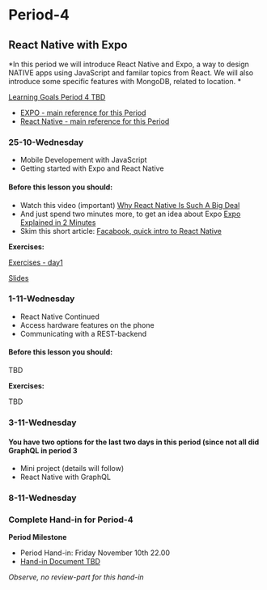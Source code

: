 # Period-4
## React Native with Expo    

*In this period we will introduce React Native and Expo, a way to design NATIVE apps using JavaScript and familar topics from React.
We will also introduce some specific features with MongoDB, related to location.
*


[Learning Goals Period 4 TBD](#)

- [EXPO - main reference for this Period](https://expo.io/)
- [React Native - main reference for this Period](http://facebook.github.io/react-native/docs/getting-started.html)

### 25-10-Wednesday
* Mobile Developement with JavaScript
* Getting started with Expo and React Native

#### Before this lesson you should:
- Watch this video (important) [Why React Native Is Such A Big Deal](https://www.youtube.com/watch?v=CAc_PAbJkVU) 
- And just spend two minutes more, to get an idea about Expo [Expo Explained in 2 Minutes](https://www.youtube.com/watch?v=IQI9aUlouMI)
- Skim this short article: [Facabook, quick intro to React Native](https://facebook.github.io/react-native/)

**Exercises:**

[Exercises - day1](https://docs.google.com/document/d/1Rno9-x_B4dJwEDonpDpcq-gY3EjSxf9Lt42s9GKpYDE/edit?usp=sharing)

[Slides](https://efif.sharepoint.com/sites/cph/Lyngby/_layouts/15/guestaccess.aspx?docid=04450ab78c4af4a52b57374a8a0bbab99&authkey=Abf1DjeZQAopUlja2hem9cs&e=94a6749f834443fb87011d1d0095654a)

### 1-11-Wednesday
* React Native Continued
* Access hardware features on the phone
* Communicating with a REST-backend
#### Before this lesson you should:
TBD

**Exercises:**

TBD

### 3-11-Wednesday

#### You have two options for the last two days in this period (since not all did GraphQL in period 3

- Mini project (details will follow)
- React Native with GraphQL

### 8-11-Wednesday

### Complete Hand-in for Period-4

**Period Milestone**

* Period Hand-in: Friday November 10th 22.00
* [Hand-in Document TBD]()

*Observe, no review-part for this hand-in*
